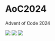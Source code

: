 # AoC2024
Advent of Code 2024


<!--- advent_readme_stars table --->


![](https://img.shields.io/badge/day%20📅-17-blue) ![](https://img.shields.io/badge/stars%20⭐-9-yellow) ![](https://img.shields.io/badge/days%20completed-4-red)